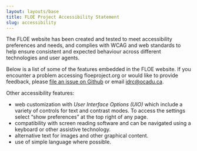 ```yaml
---
layout: layouts/base
title: FLOE Project Accessibility Statement
slug: accessibility
---
```

The FLOE website has been created and tested to meet accessibility preferences and needs, and complies with WCAG and
web standards to help ensure consistent and expected behaviour across different technologies and user agents.

Below is a list of some of the features embedded in the FLOE website. If you encounter a problem accessing
floeproject.org or would like to provide feedback, please [file an issue on Github](https://github.com/fluid-project/floeproject.org/issues/new/choose)
or email [idrc@ocadu.ca](mailto:idrc@ocadu.ca).

Other accessibility features:

* web customization with _User Interface Options (UIO)_ which include a variety of controls for text and contrast modes.
To access the settings select “show preferences” at the top right of any page.
* compatibility with screen reading software and can be navigated using a keyboard or other assistive technology.
* alternative text for images and other graphical content.
* use of simple language where possible.
